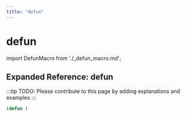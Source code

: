 ```yaml
---
title: "defun"
---
```


# defun

import DefunMacro from './_defun_macro.md';

<DefunMacro />

## Expanded Reference: defun

:::tip
TODO: Please contribute to this page by adding explanations and examples
:::

```lisp
(defun )
```
